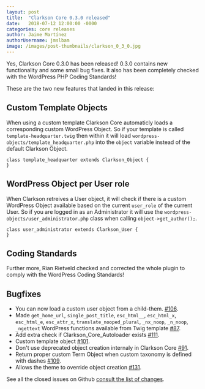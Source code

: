 ```yaml
---
layout: post
title:  "Clarkson Core 0.3.0 released"
date:   2018-07-12 12:00:00 -0000
categories: core releases
author: Jaime Martínez
authorUsername: jmslbam
image: /images/post-thumbnails/clarkson_0_3_0.jpg 
---
```




Yes, Clarkson Core 0.3.0 has been released! 0.3.0 contains new functionality and some small bug fixes. It also has been completely checked with the WordPress PHP Coding Standards!

These are the two new features that landed in this release:

## Custom Template Objects

When using a custom template Clarkson Core automaticly loads a corresponding custom WordPress Object. So if your template is called `template-headquarter.twig` then within it will load `wordpress-objects/template_headquarter.php` into the `object` variable instead of the default Clarkson Object.

~~~
class template_headquarter extends Clarkson_Object {
}
~~~

## WordPress Object per User role

When Clarkson retreives a User object, it will check if there is a custom WordPress Object available based on the current `user_role` of the current User.
So if you are logged in as an Administrator it will use the `wordpress-objects/user_administrator.php` class when calling `object->get_author();`.

~~~
class user_administrator extends Clarkson_User {
}
~~~

## Coding Standards
Further more, Rian Rietveld checked and corrected the whole plugin to comply with the WordPress Coding Standards!

## Bugfixes

- You can now load a custom user object from a child-them. [#106](https://github.com/level-level/Clarkson-Core/issues/106).
- Made `get_home_url`, `single_post_title`, `esc_html__`, `esc_html_x`, `esc_html_e`, `esc_attr_x`, `translate_nooped_plural`, `_nx_noop`, `_n_noop`, `_ngettext` WordPress functions available from Twig template [#87](https://github.com/level-level/Clarkson-Core/issues/87).
- Add extra check if Clarkson_Core_Autoloader exists [#111](https://github.com/level-level/Clarkson-Core/issues/111).
- Custom template object [#101](https://github.com/level-level/Clarkson-Core/issues/101).
- Don't use deprecated object creation internaly in Clarkson Core [#91](https://github.com/level-level/Clarkson-Core/issues/92).
- Return proper custom Term Object when custom taxonomy is defined with dashes [#109](https://github.com/level-level/Clarkson-Core/issues/109).
- Allows the theme to override object creation [#131](https://github.com/level-level/Clarkson-Core/issues/131).

See all the closed issues on Github [consult the list of changes](https://github.com/level-level/Clarkson-Core/milestone/4).
